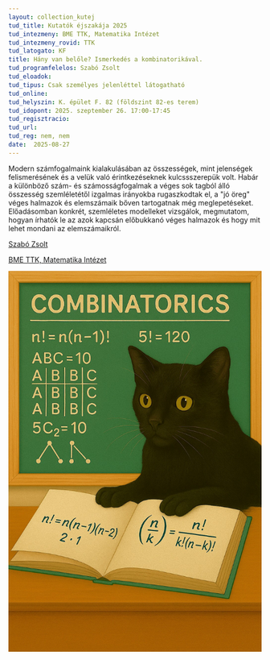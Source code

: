 ```yaml
---
layout: collection_kutej
tud_title: Kutatók éjszakája 2025
tud_intezmeny: BME TTK, Matematika Intézet
tud_intezmeny_rovid: TTK
tud_latogato: KF
title: Hány van belőle? Ismerkedés a kombinatorikával.
tud_programfelelos: Szabó Zsolt
tud_eloadok: 
tud_tipus: Csak személyes jelenléttel látogatható
tud_online: 
tud_helyszin: K. épület F. 82 (földszint 82-es terem)
tud_idopont: 2025. szeptember 26. 17:00-17:45
tud_regisztracio: 
tud_url: 
tud_reg: nem, nem
date:  2025-08-27
---
```


Modern számfogalmaink kialakulásában az összességek, mint jelenségek felismerésének és a velük való érintkezéseknek kulcssszerepük volt. Habár a különböző szám- és számosságfogalmak a véges sok tagból álló összesség szemléletétől izgalmas irányokba rugaszkodtak el, a "jó öreg" véges halmazok és elemszámaik bőven tartogatnak még meglepetéseket. 
Előadásomban konkrét, szemléletes modelleket vizsgálok, megmutatom, hogyan írhatók le az azok kapcsán előbukkanó véges halmazok és hogy mit lehet mondani az elemszámaikról.

[Szabó Zsolt](https://tudprog.bme.hu/kutatok_ejszakaja/profilok/szabo_zsolt)

[BME TTK, Matematika Intézet](https://math.bme.hu/)

![Hány van belőle? Ismerkedés a kombinatorikával.](../2025/images/hany-van-belole-ismerkedes-a-kombinatorikaval.jpg)
